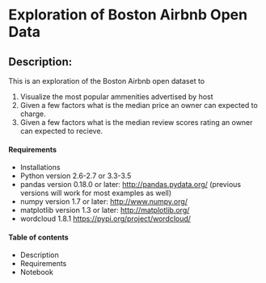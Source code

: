 
# Exploration of Boston Airbnb Open Data

## Description:
This is an exploration of the Boston Airbnb open dataset to 
1. Visualize the most popular ammenities advertised by host
2. Given a few factors what is the median price an owner can expected to charge.
3. Given a few factors what is the median review scores rating an owner can expected to recieve.
 

#### Requirements
* Installations
* Python version 2.6-2.7 or 3.3-3.5
* pandas version 0.18.0 or later: http://pandas.pydata.org/ (previous versions will work for most examples as well)
* numpy version 1.7 or later: http://www.numpy.org/
* matplotlib version 1.3 or later: http://matplotlib.org/
* wordcloud 1.8.1 https://pypi.org/project/wordcloud/

#### Table of contents
* Description
* Requirements
* Notebook




